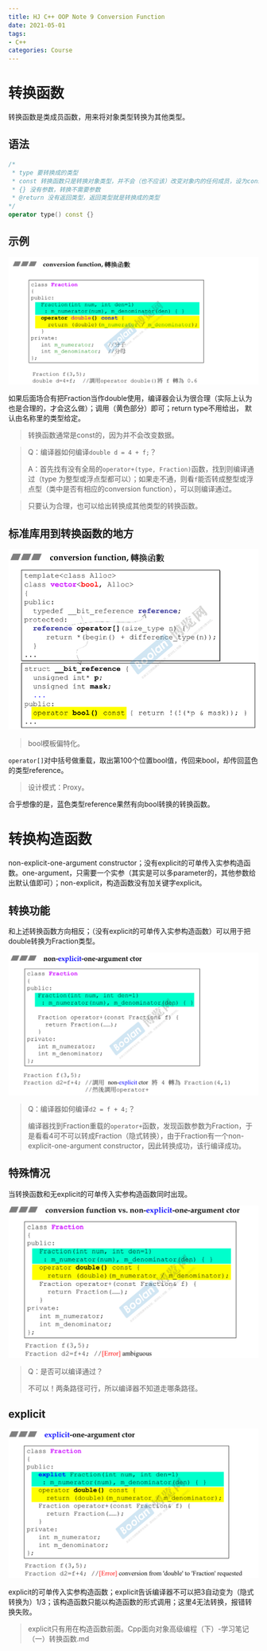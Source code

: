 ```yaml
---
title: HJ C++ OOP Note 9 Conversion Function
date: 2021-05-01
tags:
- C++
categories: Course
---
```


# 转换函数

转换函数是类成员函数，用来将对象类型转换为其他类型。

## 语法

```cpp
/*
 * type 要转换成的类型
 * const 转换函数只是转换对象类型，并不会（也不应该）改变对象内的任何成员，设为const
 * {} 没有参数，转换不需要参数
 * @return 没有返回类型，返回类型就是转换成的类型
*/
operator type() const {}
```

## 示例

![](./HJ-C++-OOP-Note-9-Conversion-Function/conversion.png)

如果后面场合有把Fraction当作double使用，编译器会认为很合理（实际上认为也是合理的，才会这么做）；调用（黄色部分）即可；return type不用给出， 默认由名称里的类型给定。

> 转换函数通常是const的，因为并不会改变数据。

> Q：编译器如何编译`double d = 4 + f;`？
>
> A：首先找有没有全局的`operator+(type, Fraction)`函数，找到则编译通过（type 为整型或浮点型都可以）；如果走不通，则看`f`能否转成整型或浮点型（类中是否有相应的conversion function），可以则编译通过。

> 只要认为合理，也可以给出转换成其他类型的转换函数。

## 标准库用到转换函数的地方

![](./HJ-C++-OOP-Note-9-Conversion-Function/conversion2.png)

> bool模板偏特化。

`operator[]`对中括号做重载，取出第100个位置bool值，传回来bool，却传回蓝色的类型reference。

> 设计模式：Proxy。

合乎想像的是，蓝色类型reference果然有向bool转换的转换函数。

# 转换构造函数

non-explicit-one-argument constructor；没有explicit的可单传入实参构造函数。one-argument，只需要一个实参（其实是可以多parameter的，其他参数给出默认值即可）；non-explicit，构造函数没有加关键字explicit。

## 转换功能

和上述转换函数方向相反；（没有explicit的可单传入实参构造函数）可以用于把double转换为Fraction类型。

![](./HJ-C++-OOP-Note-9-Conversion-Function/neoa.png)

> Q：编译器如何编译`d2 = f + 4;`？
>
> 编译器找到Fraction重载的`operator+`函数，发现函数参数为Fraction，于是看看4可不可以转成Fraction（隐式转换），由于Fraction有一个non-explicit-one-argument constructor，因此转换成功，该行编译成功。

## 特殊情况

当转换函数和无explicit的可单传入实参构造函数同时出现。

![](./HJ-C++-OOP-Note-9-Conversion-Function/neoa2.png)

> Q：是否可以编译通过？
>
> 不可以！两条路径可行，所以编译器不知道走哪条路径。

## explicit

![](./HJ-C++-OOP-Note-9-Conversion-Function/eoa.png)

explicit的可单传入实参构造函数；explicit告诉编译器不可以把3自动变为（隐式转换为）1/3；该构造函数只能以构造函数的形式调用；这里4无法转换，报错转换失败。

> explicit只有用在构造函数前面。Cpp面向对象高级编程（下）-学习笔记（一）转换函数.md